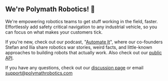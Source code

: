 ## We're Polymath Robotics!  🤖

We're empowering robotics teams to get stuff working in the field, faster. Effortlessly add safety
critical navigation to any industrial vehicle, so you can focus on what makes your customers tick.

If you're new, check out our podcast, "[Automate It](https://open.spotify.com/show/1lL9aEPOSYzajj21NMV9oG)",
where our co-founders Stefan and Ilia share robotics war stories, weird facts, and little-known approaches
to building robots that actually work. Also check out our [public API](https://github.com/polymathrobotics/caladan_examples).

If you have any questions, check out our [discussion page](https://github.com/polymathrobotics/caladan_examples/discussions)
or email support@polymathrobotics.com
